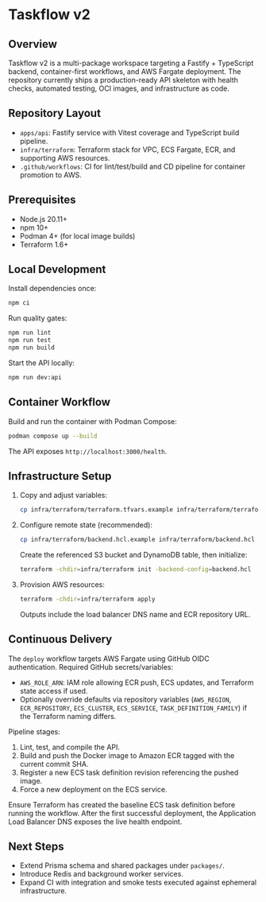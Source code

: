 # Taskflow v2

## Overview
Taskflow v2 is a multi-package workspace targeting a Fastify + TypeScript backend, container-first workflows, and AWS Fargate deployment. The repository currently ships a production-ready API skeleton with health checks, automated testing, OCI images, and infrastructure as code.

## Repository Layout
- `apps/api`: Fastify service with Vitest coverage and TypeScript build pipeline.
- `infra/terraform`: Terraform stack for VPC, ECS Fargate, ECR, and supporting AWS resources.
- `.github/workflows`: CI for lint/test/build and CD pipeline for container promotion to AWS.

## Prerequisites
- Node.js 20.11+
- npm 10+
- Podman 4+ (for local image builds)
- Terraform 1.6+

## Local Development
Install dependencies once:
```bash
npm ci
```

Run quality gates:
```bash
npm run lint
npm run test
npm run build
```

Start the API locally:
```bash
npm run dev:api
```

## Container Workflow
Build and run the container with Podman Compose:
```bash
podman compose up --build
```
The API exposes `http://localhost:3000/health`.

## Infrastructure Setup
1. Copy and adjust variables:
   ```bash
   cp infra/terraform/terraform.tfvars.example infra/terraform/terraform.tfvars
   ```
2. Configure remote state (recommended):
   ```bash
   cp infra/terraform/backend.hcl.example infra/terraform/backend.hcl
   ```
   Create the referenced S3 bucket and DynamoDB table, then initialize:
   ```bash
   terraform -chdir=infra/terraform init -backend-config=backend.hcl
   ```
3. Provision AWS resources:
   ```bash
   terraform -chdir=infra/terraform apply
   ```
   Outputs include the load balancer DNS name and ECR repository URL.

## Continuous Delivery
The `deploy` workflow targets AWS Fargate using GitHub OIDC authentication. Required GitHub secrets/variables:
- `AWS_ROLE_ARN`: IAM role allowing ECR push, ECS updates, and Terraform state access if used.
- Optionally override defaults via repository variables (`AWS_REGION`, `ECR_REPOSITORY`, `ECS_CLUSTER`, `ECS_SERVICE`, `TASK_DEFINITION_FAMILY`) if the Terraform naming differs.

Pipeline stages:
1. Lint, test, and compile the API.
2. Build and push the Docker image to Amazon ECR tagged with the current commit SHA.
3. Register a new ECS task definition revision referencing the pushed image.
4. Force a new deployment on the ECS service.

Ensure Terraform has created the baseline ECS task definition before running the workflow. After the first successful deployment, the Application Load Balancer DNS exposes the live health endpoint.

## Next Steps
- Extend Prisma schema and shared packages under `packages/`.
- Introduce Redis and background worker services.
- Expand CI with integration and smoke tests executed against ephemeral infrastructure.
